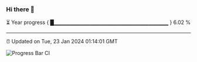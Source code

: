 ### Hi there 👋

⏳ Year progress { █▁▁▁▁▁▁▁▁▁▁▁▁▁▁▁▁▁▁▁▁▁▁▁▁▁▁▁▁▁ } 6.02 %

---

⏰ Updated on Tue, 23 Jan 2024 01:14:01 GMT

![Progress Bar CI](https://github.com/liununu/liununu/workflows/Progress%20Bar%20CI/badge.svg)
